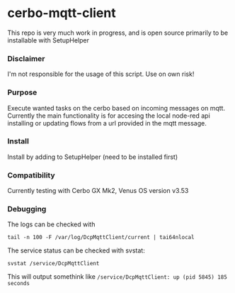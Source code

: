 # cerbo-mqtt-client

This repo is very much work in progress, and is open source primarily to be installable with SetupHelper

### Disclaimer
I'm not responsible for the usage of this script. Use on own risk! 

### Purpose
Execute wanted tasks on the cerbo based on incoming messages on mqtt.
Currently the main functionality is for accesing the local node-red api installing or updating flows from a url provided in the mqtt message.

### Install

Install by adding to SetupHelper (need to be installed first)

### Compatibility
Currently testing with Cerbo GX Mk2, Venus OS version v3.53

### Debugging

The logs can be checked with 
```
tail -n 100 -F /var/log/DcpMqttClient/current | tai64nlocal
```

The service status can be checked with svstat: 
```
svstat /service/DcpMqttClient
```

This will output somethink like ```/service/DcpMqttClient: up (pid 5845) 185 seconds```